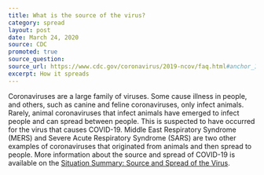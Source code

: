 ```yaml
---
title: What is the source of the virus?
category: spread
layout: post
date: March 24, 2020
source: CDC
promoted: true
source_question: 
source_url: https://www.cdc.gov/coronavirus/2019-ncov/faq.html#anchor_1584386553767
excerpt: How it spreads
---
```


Coronaviruses are a large family of viruses. Some cause illness in people, and others, such as canine and feline coronaviruses, only infect animals. Rarely, animal coronaviruses that infect animals have emerged to infect people and can spread between people. This is suspected to have occurred for the virus that causes COVID-19. Middle East Respiratory Syndrome (MERS) and Severe Acute Respiratory Syndrome (SARS) are two other examples of coronaviruses that originated from animals and then spread to people. More information about the source and spread of COVID-19 is available on the [Situation Summary: Source and Spread of the Virus](https://www.cdc.gov/coronavirus/2019-ncov/cases-updates/summary.html).